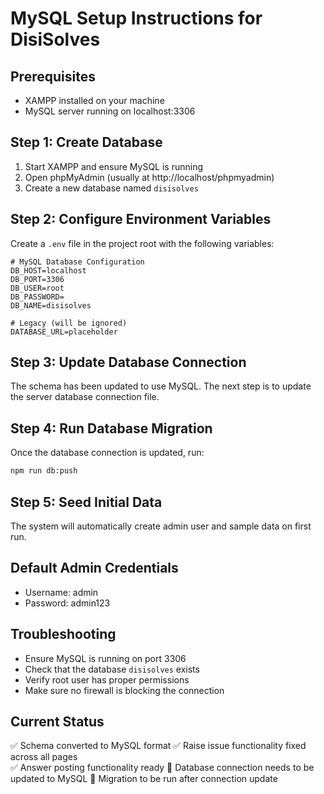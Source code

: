 # MySQL Setup Instructions for DisiSolves

## Prerequisites
- XAMPP installed on your machine
- MySQL server running on localhost:3306

## Step 1: Create Database
1. Start XAMPP and ensure MySQL is running
2. Open phpMyAdmin (usually at http://localhost/phpmyadmin)
3. Create a new database named `disisolves`

## Step 2: Configure Environment Variables
Create a `.env` file in the project root with the following variables:

```env
# MySQL Database Configuration
DB_HOST=localhost
DB_PORT=3306
DB_USER=root
DB_PASSWORD=
DB_NAME=disisolves

# Legacy (will be ignored)
DATABASE_URL=placeholder
```

## Step 3: Update Database Connection
The schema has been updated to use MySQL. The next step is to update the server database connection file.

## Step 4: Run Database Migration
Once the database connection is updated, run:
```bash
npm run db:push
```

## Step 5: Seed Initial Data
The system will automatically create admin user and sample data on first run.

## Default Admin Credentials
- Username: admin
- Password: admin123

## Troubleshooting
- Ensure MySQL is running on port 3306
- Check that the database `disisolves` exists
- Verify root user has proper permissions
- Make sure no firewall is blocking the connection

## Current Status
✅ Schema converted to MySQL format
✅ Raise issue functionality fixed across all pages  
✅ Answer posting functionality ready
🔄 Database connection needs to be updated to MySQL
🔄 Migration to be run after connection update